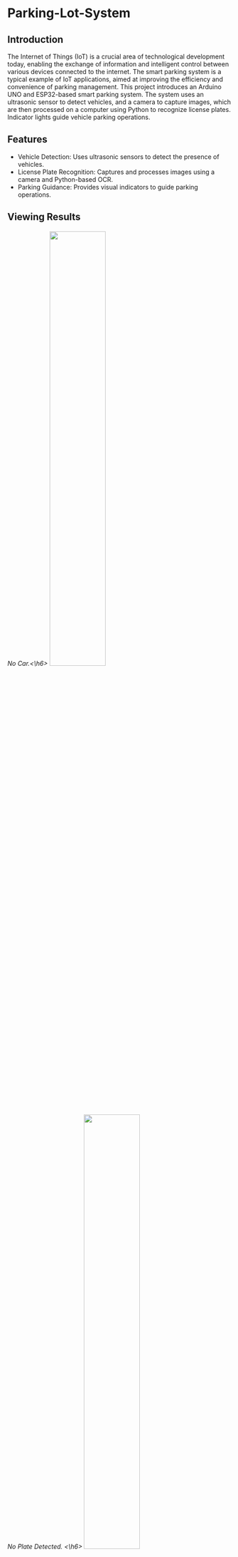 # Parking-Lot-System

## Introduction
The Internet of Things (IoT) is a crucial area of technological development today, enabling the exchange of information and intelligent control between various devices connected to the internet. The smart parking system is a typical example of IoT applications, aimed at improving the efficiency and convenience of parking management. This project introduces an Arduino UNO and ESP32-based smart parking system. The system uses an ultrasonic sensor to detect vehicles, and a camera to capture images, which are then processed on a computer using Python to recognize license plates. Indicator lights guide vehicle parking operations.

## Features
- Vehicle Detection: Uses ultrasonic sensors to detect the presence of vehicles.
- License Plate Recognition: Captures and processes images using a camera and Python-based OCR.
- Parking Guidance: Provides visual indicators to guide parking operations.

## Viewing Results
<h6>No Car.<\h6> 
<img src="https://github.com/nighteraser/Parking-Lot-System/assets/110598750/6c61fe3d-ef73-4944-a844-9b475ef18905" width="50%">
<h6>No Plate Detected. <\h6> 
<img src="https://github.com/nighteraser/Parking-Lot-System/assets/110598750/8cb0f438-b133-4a68-93e0-e78921e4f0b6" width="50%">
<img src="https://github.com/nighteraser/Parking-Lot-System/assets/110598750/ef4635dc-67b8-446b-96f6-cae824a3efb4" width="50%">
<h6>Plate Detected.<\h6> 
<img src="https://github.com/nighteraser/Parking-Lot-System/assets/110598750/032c1774-dc74-42c0-839f-39e85eb24cb0" width="50%">
<img src="https://github.com/nighteraser/Parking-Lot-System/assets/110598750/8f2d18c5-12a6-4c2c-a2d0-e154d7fbb45a" width="50%">


## Installation
### Arduino UNO
1. Install the Arduino IDE from the official Arduino website.
2. Open the main.ino file in the Arduino IDE.
3. Connect your Arduino UNO to your computer.
4. Select the correct port and board from the Tools menu.
5. Upload the main.ino sketch to your Arduino UNO.
### ESP32
1. Install the ESP32 board in the Arduino IDE following these instructions.
2. Open the CameraWebServer.ino file in the Arduino IDE.
3. Set up your ESP32 with your Wi-Fi credentials in the CameraWebServer.ino file.
4. Connect the ESP32 to your computer.
5. Select the correct port and ESP32 board from the Tools menu.
6. Upload the CameraWebServer.ino sketch to your ESP32.
### Python Script
1. Install the required Python packages using pip:
``` sh
pip install easyocr opencv-python pillow pyserial
```
2. Update the IP address of your ESP32 and the Arduino port in the Python script.

## Configuration
- IP Address: Update the IP address in the Python script to match the IP address of your ESP32.
- Arduino Port: Update the port in the Python script to match the port your Arduino UNO is connected to.
## Running the System
Run the Python script to start the smart parking system. The script will connect to the ESP32 camera stream, capture images, detect car plates, and send signals to the Arduino UNO.
``` sh
python CarPlateViewer.py
```
## Dependencies
Arduino IDE: For programming the Arduino UNO and ESP32.
Python 3.x: For running the image processing and license plate recognition script.
easyocr: For Optical Character Recognition (OCR) to detect license plates.
opencv-python: For image processing.
pillow: For image handling.
pyserial: For serial communication between the computer and Arduino UNO.
